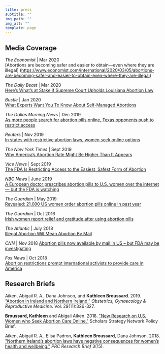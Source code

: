 ```yaml
---
title: press
subtitle: ""
img_path: ""
img_alt: ""
template: page
---
```

## Media Coverage 
 


*The Economist* | Mar 2020  
[Abortions are becoming safer and easier to obtain—even where they are illegal] (https://www.economist.com/international/2020/03/05/abortions-are-becoming-safer-and-easier-to-obtain-even-where-they-are-illegal)

*The Daily Beast* | Mar 2020  
[Here’s What’s at Stake if Supreme Court Upholds Louisiana Abortion Law](https://www.thedailybeast.com/heres-whats-at-stake-if-supreme-court-upholds-louisiana-abortion-law?ref=scroll)

*Bustle* | Jan 2020  
[What Experts Want You To Know About Self-Managed Abortions](https://www.bustle.com/p/self-managed-abortions-can-be-some-patients-best-option-21765105)

*The Dallas Morning News* | Dec 2019  
[As more people search for abortion pills online, Texas opponents push to restrict access](https://www.dallasnews.com/news/politics/2019/12/02/as-more-people-search-for-abortion-pills-online-texas-opponents-push-to-restrict-access/)

*Reuters* | Nov 2019  
[In states with restrictive abortion laws, women seek online options](https://www.reuters.com/article/us-health-abortion-telemedicine/in-states-with-restrictive-abortion-laws-women-seek-online-options-idUSKBN1XP25E) 

*The New York Times* | Sept 2019  
[Why America’s Abortion Rate Might Be Higher Than It Appears](https://www.nytimes.com/2019/09/20/upshot/abortion-pills-rising-use.html)  

*Vice News* | Sept 2019  
[The FDA Is Restricting Access to the Easiest, Safest Form of Abortion](https://www.vice.com/en/article/vb5vzd/fda-abortion-pill-regulations-controversy)

*NBC News* | June 2019   
[A European doctor prescribes abortion pills to U.S. women over the internet — but the FDA is watching](https://www.nbcnews.com/news/us-news/european-doctor-prescribes-abortion-pills-u-s-women-over-internet-n1012676) 
 
*The Guardian* | May 2019  
[Revealed: 21,000 US women order abortion pills online in past year](https://www.theguardian.com/world/2019/may/22/revealed-21000-us-women-order-abortion-pills-in-six-months)              

*The Guardian* | Oct 2016   
 [Irish women report relief and gratitude after using abortion pills](https://www.theguardian.com/world/2016/oct/17/home-abortion-kits-women-ireland-study)

*The Atlantic* | July 2018  
[Illegal Abortion Will Mean Abortion By Mail](https://www.theatlantic.com/health/archive/2018/07/after-abortion-is-illegal/565430/)

*CNN* | Nov 2018
[Abortion pills now available by mail in US – but FDA may be investigating](https://www.cnn.com/2018/10/23/health/abortion-pills-by-mail-us-fda/index.html)

*Fox News* | Oct 2018  
[Abortion restrictions prompt international activists to provide care in America](https://www.foxnews.com/health/abortion-restrictions-prompt-international-activists-to-provide-care-in-america)

## Research Briefs


Aiken, Abigail R. A., Dana Johnson, and **Kathleen Broussard**. 2019. [“Abortion in Ireland and Northern Ireland.”](https://doi.org/10.1016/j.ogrm.2019.08.002) *Obstetrics, Gynaecology & Reproductive Medicine*. Vol. 29(11):326-327.  





**Broussard, Kathleen** and Abigail Aiken. 2018. ["New Research on U.S. Women who Seek Abortion Care Online."](https://scholars.org/brief/new-research-us-women-who-seek-abortion-care-online) Scholars Strategy Network Policy Brief.  



Aiken, Abigail R. A., Elisa Padron, **Kathleen Broussard**, Dana Johnson. 2018. ["Northern Ireland’s abortion laws have negative consequences for women’s health and wellbeing."](https://repositories.lib.utexas.edu/bitstream/handle/2152/68941/prc-brief-3-15-aiken-abortion-northern-ireland.pdf?sequence=5&isAllowed=y) *PRC Research Brief* 3(15). 
